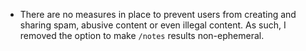 - There are no measures in place to prevent users from creating and sharing spam, abusive content or even illegal content. As such, I removed the option to make `/notes` results non-ephemeral.